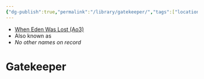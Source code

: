 ```yaml
---
{"dg-publish":true,"permalink":"/library/gatekeeper/","tags":["location","map","place","fauna","faction"],"noteIcon":"saber1"}
---
```


- [When Eden Was Lost (Ao3)](https://archiveofourown.org/works/19334440/chapters/45992584)
- Also known as
- *No other names on record*
# Gatekeeper


